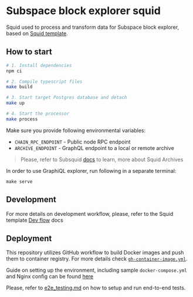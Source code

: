 # Subspace block explorer squid

Squid used to process and transform data for Subspace block explorer, based on [Squid template](https://github.com/subsquid/squid-template).

## How to start

```bash
# 1. Install dependencies
npm ci

# 2. Compile typescript files
make build

# 3. Start target Postgres database and detach
make up

# 4. Start the processor
make process
```

Make sure you provide following environmental variables:
- `CHAIN_RPC_ENDPOINT` - Public node RPC endpoint
- `ARCHIVE_ENDPOINT` - GraphQL endpoint to a local or remote archive
> Please, refer to Subsquid [docs](https://docs.subsquid.io/archives/) to learn, more about Squid Archives

In order to use GraphiQL explorer, run following in a separate terminal:
```
make serve
```

## Development
For more details on development workflow, please, refer to the Squid template [Dev flow](https://github.com/subsquid/squid-template#dev-flow) docs

## Deployment
This repository utilizes GitHub workflow to build Docker images and push them to container registry. For more details check [`gh-container-image.yml`](../.github/workflows/gh-container-image.yml).

Guide on setting up the environment, including sample `docker-compose.yml` and Nginx config can be found [here](https://github.com/subspace/infra/tree/main/_docs/8_BlockExplorerSquid)

Please, refer to [e2e_testing.md](e2e_testing.md) on how to setup and run end-to-end tests.
